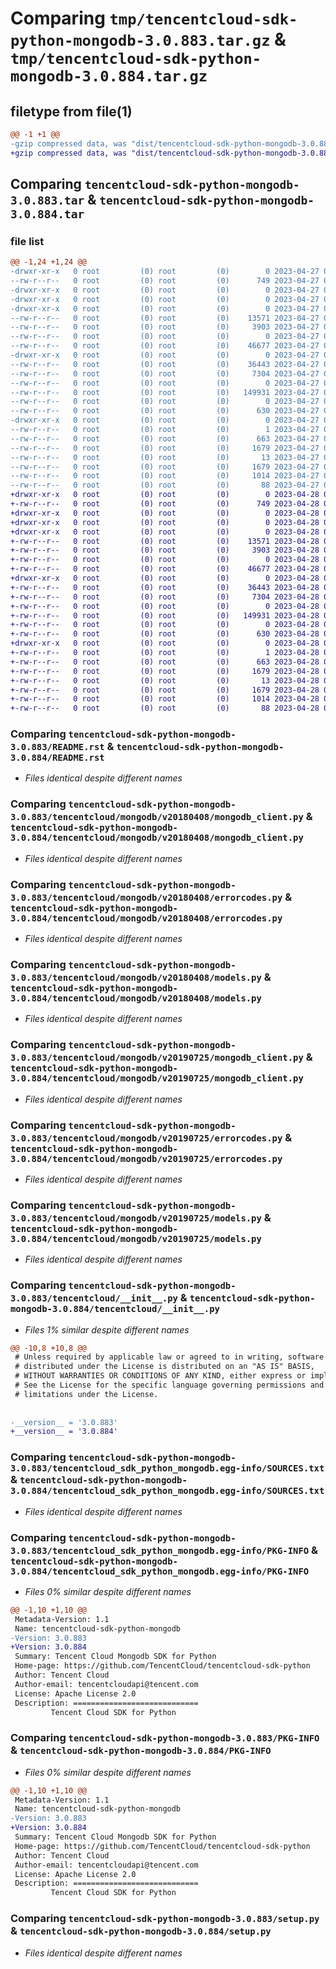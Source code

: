 # Comparing `tmp/tencentcloud-sdk-python-mongodb-3.0.883.tar.gz` & `tmp/tencentcloud-sdk-python-mongodb-3.0.884.tar.gz`

## filetype from file(1)

```diff
@@ -1 +1 @@
-gzip compressed data, was "dist/tencentcloud-sdk-python-mongodb-3.0.883.tar", last modified: Thu Apr 27 00:40:49 2023, max compression
+gzip compressed data, was "dist/tencentcloud-sdk-python-mongodb-3.0.884.tar", last modified: Fri Apr 28 02:30:58 2023, max compression
```

## Comparing `tencentcloud-sdk-python-mongodb-3.0.883.tar` & `tencentcloud-sdk-python-mongodb-3.0.884.tar`

### file list

```diff
@@ -1,24 +1,24 @@
-drwxr-xr-x   0 root         (0) root         (0)        0 2023-04-27 00:40:49.000000 tencentcloud-sdk-python-mongodb-3.0.883/
--rw-r--r--   0 root         (0) root         (0)      749 2023-04-27 00:40:48.000000 tencentcloud-sdk-python-mongodb-3.0.883/README.rst
-drwxr-xr-x   0 root         (0) root         (0)        0 2023-04-27 00:40:48.000000 tencentcloud-sdk-python-mongodb-3.0.883/tencentcloud/
-drwxr-xr-x   0 root         (0) root         (0)        0 2023-04-27 00:40:49.000000 tencentcloud-sdk-python-mongodb-3.0.883/tencentcloud/mongodb/
-drwxr-xr-x   0 root         (0) root         (0)        0 2023-04-27 00:40:49.000000 tencentcloud-sdk-python-mongodb-3.0.883/tencentcloud/mongodb/v20180408/
--rw-r--r--   0 root         (0) root         (0)    13571 2023-04-27 00:40:48.000000 tencentcloud-sdk-python-mongodb-3.0.883/tencentcloud/mongodb/v20180408/mongodb_client.py
--rw-r--r--   0 root         (0) root         (0)     3903 2023-04-27 00:40:48.000000 tencentcloud-sdk-python-mongodb-3.0.883/tencentcloud/mongodb/v20180408/errorcodes.py
--rw-r--r--   0 root         (0) root         (0)        0 2023-04-27 00:40:48.000000 tencentcloud-sdk-python-mongodb-3.0.883/tencentcloud/mongodb/v20180408/__init__.py
--rw-r--r--   0 root         (0) root         (0)    46677 2023-04-27 00:40:48.000000 tencentcloud-sdk-python-mongodb-3.0.883/tencentcloud/mongodb/v20180408/models.py
-drwxr-xr-x   0 root         (0) root         (0)        0 2023-04-27 00:40:49.000000 tencentcloud-sdk-python-mongodb-3.0.883/tencentcloud/mongodb/v20190725/
--rw-r--r--   0 root         (0) root         (0)    36443 2023-04-27 00:40:48.000000 tencentcloud-sdk-python-mongodb-3.0.883/tencentcloud/mongodb/v20190725/mongodb_client.py
--rw-r--r--   0 root         (0) root         (0)     7304 2023-04-27 00:40:48.000000 tencentcloud-sdk-python-mongodb-3.0.883/tencentcloud/mongodb/v20190725/errorcodes.py
--rw-r--r--   0 root         (0) root         (0)        0 2023-04-27 00:40:48.000000 tencentcloud-sdk-python-mongodb-3.0.883/tencentcloud/mongodb/v20190725/__init__.py
--rw-r--r--   0 root         (0) root         (0)   149931 2023-04-27 00:40:48.000000 tencentcloud-sdk-python-mongodb-3.0.883/tencentcloud/mongodb/v20190725/models.py
--rw-r--r--   0 root         (0) root         (0)        0 2023-04-27 00:40:48.000000 tencentcloud-sdk-python-mongodb-3.0.883/tencentcloud/mongodb/__init__.py
--rw-r--r--   0 root         (0) root         (0)      630 2023-04-27 00:40:48.000000 tencentcloud-sdk-python-mongodb-3.0.883/tencentcloud/__init__.py
-drwxr-xr-x   0 root         (0) root         (0)        0 2023-04-27 00:40:49.000000 tencentcloud-sdk-python-mongodb-3.0.883/tencentcloud_sdk_python_mongodb.egg-info/
--rw-r--r--   0 root         (0) root         (0)        1 2023-04-27 00:40:48.000000 tencentcloud-sdk-python-mongodb-3.0.883/tencentcloud_sdk_python_mongodb.egg-info/dependency_links.txt
--rw-r--r--   0 root         (0) root         (0)      663 2023-04-27 00:40:48.000000 tencentcloud-sdk-python-mongodb-3.0.883/tencentcloud_sdk_python_mongodb.egg-info/SOURCES.txt
--rw-r--r--   0 root         (0) root         (0)     1679 2023-04-27 00:40:48.000000 tencentcloud-sdk-python-mongodb-3.0.883/tencentcloud_sdk_python_mongodb.egg-info/PKG-INFO
--rw-r--r--   0 root         (0) root         (0)       13 2023-04-27 00:40:48.000000 tencentcloud-sdk-python-mongodb-3.0.883/tencentcloud_sdk_python_mongodb.egg-info/top_level.txt
--rw-r--r--   0 root         (0) root         (0)     1679 2023-04-27 00:40:49.000000 tencentcloud-sdk-python-mongodb-3.0.883/PKG-INFO
--rw-r--r--   0 root         (0) root         (0)     1014 2023-04-27 00:40:48.000000 tencentcloud-sdk-python-mongodb-3.0.883/setup.py
--rw-r--r--   0 root         (0) root         (0)       88 2023-04-27 00:40:49.000000 tencentcloud-sdk-python-mongodb-3.0.883/setup.cfg
+drwxr-xr-x   0 root         (0) root         (0)        0 2023-04-28 02:30:58.000000 tencentcloud-sdk-python-mongodb-3.0.884/
+-rw-r--r--   0 root         (0) root         (0)      749 2023-04-28 02:30:58.000000 tencentcloud-sdk-python-mongodb-3.0.884/README.rst
+drwxr-xr-x   0 root         (0) root         (0)        0 2023-04-28 02:30:58.000000 tencentcloud-sdk-python-mongodb-3.0.884/tencentcloud/
+drwxr-xr-x   0 root         (0) root         (0)        0 2023-04-28 02:30:58.000000 tencentcloud-sdk-python-mongodb-3.0.884/tencentcloud/mongodb/
+drwxr-xr-x   0 root         (0) root         (0)        0 2023-04-28 02:30:58.000000 tencentcloud-sdk-python-mongodb-3.0.884/tencentcloud/mongodb/v20180408/
+-rw-r--r--   0 root         (0) root         (0)    13571 2023-04-28 02:30:58.000000 tencentcloud-sdk-python-mongodb-3.0.884/tencentcloud/mongodb/v20180408/mongodb_client.py
+-rw-r--r--   0 root         (0) root         (0)     3903 2023-04-28 02:30:58.000000 tencentcloud-sdk-python-mongodb-3.0.884/tencentcloud/mongodb/v20180408/errorcodes.py
+-rw-r--r--   0 root         (0) root         (0)        0 2023-04-28 02:30:58.000000 tencentcloud-sdk-python-mongodb-3.0.884/tencentcloud/mongodb/v20180408/__init__.py
+-rw-r--r--   0 root         (0) root         (0)    46677 2023-04-28 02:30:58.000000 tencentcloud-sdk-python-mongodb-3.0.884/tencentcloud/mongodb/v20180408/models.py
+drwxr-xr-x   0 root         (0) root         (0)        0 2023-04-28 02:30:58.000000 tencentcloud-sdk-python-mongodb-3.0.884/tencentcloud/mongodb/v20190725/
+-rw-r--r--   0 root         (0) root         (0)    36443 2023-04-28 02:30:58.000000 tencentcloud-sdk-python-mongodb-3.0.884/tencentcloud/mongodb/v20190725/mongodb_client.py
+-rw-r--r--   0 root         (0) root         (0)     7304 2023-04-28 02:30:58.000000 tencentcloud-sdk-python-mongodb-3.0.884/tencentcloud/mongodb/v20190725/errorcodes.py
+-rw-r--r--   0 root         (0) root         (0)        0 2023-04-28 02:30:58.000000 tencentcloud-sdk-python-mongodb-3.0.884/tencentcloud/mongodb/v20190725/__init__.py
+-rw-r--r--   0 root         (0) root         (0)   149931 2023-04-28 02:30:58.000000 tencentcloud-sdk-python-mongodb-3.0.884/tencentcloud/mongodb/v20190725/models.py
+-rw-r--r--   0 root         (0) root         (0)        0 2023-04-28 02:30:58.000000 tencentcloud-sdk-python-mongodb-3.0.884/tencentcloud/mongodb/__init__.py
+-rw-r--r--   0 root         (0) root         (0)      630 2023-04-28 02:30:58.000000 tencentcloud-sdk-python-mongodb-3.0.884/tencentcloud/__init__.py
+drwxr-xr-x   0 root         (0) root         (0)        0 2023-04-28 02:30:58.000000 tencentcloud-sdk-python-mongodb-3.0.884/tencentcloud_sdk_python_mongodb.egg-info/
+-rw-r--r--   0 root         (0) root         (0)        1 2023-04-28 02:30:58.000000 tencentcloud-sdk-python-mongodb-3.0.884/tencentcloud_sdk_python_mongodb.egg-info/dependency_links.txt
+-rw-r--r--   0 root         (0) root         (0)      663 2023-04-28 02:30:58.000000 tencentcloud-sdk-python-mongodb-3.0.884/tencentcloud_sdk_python_mongodb.egg-info/SOURCES.txt
+-rw-r--r--   0 root         (0) root         (0)     1679 2023-04-28 02:30:58.000000 tencentcloud-sdk-python-mongodb-3.0.884/tencentcloud_sdk_python_mongodb.egg-info/PKG-INFO
+-rw-r--r--   0 root         (0) root         (0)       13 2023-04-28 02:30:58.000000 tencentcloud-sdk-python-mongodb-3.0.884/tencentcloud_sdk_python_mongodb.egg-info/top_level.txt
+-rw-r--r--   0 root         (0) root         (0)     1679 2023-04-28 02:30:58.000000 tencentcloud-sdk-python-mongodb-3.0.884/PKG-INFO
+-rw-r--r--   0 root         (0) root         (0)     1014 2023-04-28 02:30:58.000000 tencentcloud-sdk-python-mongodb-3.0.884/setup.py
+-rw-r--r--   0 root         (0) root         (0)       88 2023-04-28 02:30:58.000000 tencentcloud-sdk-python-mongodb-3.0.884/setup.cfg
```

### Comparing `tencentcloud-sdk-python-mongodb-3.0.883/README.rst` & `tencentcloud-sdk-python-mongodb-3.0.884/README.rst`

 * *Files identical despite different names*

### Comparing `tencentcloud-sdk-python-mongodb-3.0.883/tencentcloud/mongodb/v20180408/mongodb_client.py` & `tencentcloud-sdk-python-mongodb-3.0.884/tencentcloud/mongodb/v20180408/mongodb_client.py`

 * *Files identical despite different names*

### Comparing `tencentcloud-sdk-python-mongodb-3.0.883/tencentcloud/mongodb/v20180408/errorcodes.py` & `tencentcloud-sdk-python-mongodb-3.0.884/tencentcloud/mongodb/v20180408/errorcodes.py`

 * *Files identical despite different names*

### Comparing `tencentcloud-sdk-python-mongodb-3.0.883/tencentcloud/mongodb/v20180408/models.py` & `tencentcloud-sdk-python-mongodb-3.0.884/tencentcloud/mongodb/v20180408/models.py`

 * *Files identical despite different names*

### Comparing `tencentcloud-sdk-python-mongodb-3.0.883/tencentcloud/mongodb/v20190725/mongodb_client.py` & `tencentcloud-sdk-python-mongodb-3.0.884/tencentcloud/mongodb/v20190725/mongodb_client.py`

 * *Files identical despite different names*

### Comparing `tencentcloud-sdk-python-mongodb-3.0.883/tencentcloud/mongodb/v20190725/errorcodes.py` & `tencentcloud-sdk-python-mongodb-3.0.884/tencentcloud/mongodb/v20190725/errorcodes.py`

 * *Files identical despite different names*

### Comparing `tencentcloud-sdk-python-mongodb-3.0.883/tencentcloud/mongodb/v20190725/models.py` & `tencentcloud-sdk-python-mongodb-3.0.884/tencentcloud/mongodb/v20190725/models.py`

 * *Files identical despite different names*

### Comparing `tencentcloud-sdk-python-mongodb-3.0.883/tencentcloud/__init__.py` & `tencentcloud-sdk-python-mongodb-3.0.884/tencentcloud/__init__.py`

 * *Files 1% similar despite different names*

```diff
@@ -10,8 +10,8 @@
 # Unless required by applicable law or agreed to in writing, software
 # distributed under the License is distributed on an "AS IS" BASIS,
 # WITHOUT WARRANTIES OR CONDITIONS OF ANY KIND, either express or implied.
 # See the License for the specific language governing permissions and
 # limitations under the License.
 
 
-__version__ = '3.0.883'
+__version__ = '3.0.884'
```

### Comparing `tencentcloud-sdk-python-mongodb-3.0.883/tencentcloud_sdk_python_mongodb.egg-info/SOURCES.txt` & `tencentcloud-sdk-python-mongodb-3.0.884/tencentcloud_sdk_python_mongodb.egg-info/SOURCES.txt`

 * *Files identical despite different names*

### Comparing `tencentcloud-sdk-python-mongodb-3.0.883/tencentcloud_sdk_python_mongodb.egg-info/PKG-INFO` & `tencentcloud-sdk-python-mongodb-3.0.884/tencentcloud_sdk_python_mongodb.egg-info/PKG-INFO`

 * *Files 0% similar despite different names*

```diff
@@ -1,10 +1,10 @@
 Metadata-Version: 1.1
 Name: tencentcloud-sdk-python-mongodb
-Version: 3.0.883
+Version: 3.0.884
 Summary: Tencent Cloud Mongodb SDK for Python
 Home-page: https://github.com/TencentCloud/tencentcloud-sdk-python
 Author: Tencent Cloud
 Author-email: tencentcloudapi@tencent.com
 License: Apache License 2.0
 Description: ============================
         Tencent Cloud SDK for Python
```

### Comparing `tencentcloud-sdk-python-mongodb-3.0.883/PKG-INFO` & `tencentcloud-sdk-python-mongodb-3.0.884/PKG-INFO`

 * *Files 0% similar despite different names*

```diff
@@ -1,10 +1,10 @@
 Metadata-Version: 1.1
 Name: tencentcloud-sdk-python-mongodb
-Version: 3.0.883
+Version: 3.0.884
 Summary: Tencent Cloud Mongodb SDK for Python
 Home-page: https://github.com/TencentCloud/tencentcloud-sdk-python
 Author: Tencent Cloud
 Author-email: tencentcloudapi@tencent.com
 License: Apache License 2.0
 Description: ============================
         Tencent Cloud SDK for Python
```

### Comparing `tencentcloud-sdk-python-mongodb-3.0.883/setup.py` & `tencentcloud-sdk-python-mongodb-3.0.884/setup.py`

 * *Files identical despite different names*

